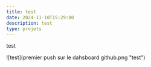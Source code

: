```yaml
---
title: test
date: 2024-11-10T15:29:00
description: test
type: projets
---
```

test

![test](premier push sur le dahsboard github.png "test")
